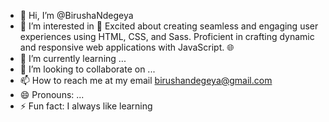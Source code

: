 - 👋 Hi, I’m @BirushaNdegeya
- 👀 I’m interested in 🚀 Excited about creating seamless and engaging user experiences using HTML, CSS, and Sass. Proficient in crafting dynamic and responsive web applications with JavaScript. 🌐
- 🌱 I’m currently learning ...
- 💞️ I’m looking to collaborate on ...
- 📫 How to reach me at my email birushandegeya@gmail.com
- 😄 Pronouns: ...
- ⚡ Fun fact: I always like learning
